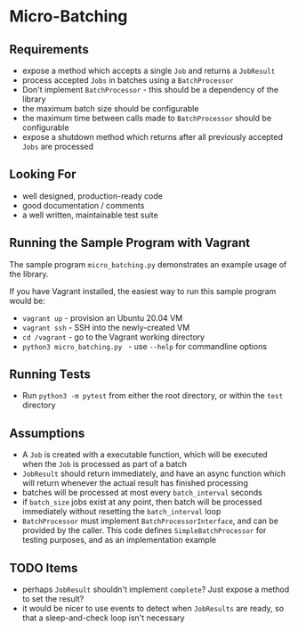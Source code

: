 # Micro-Batching

## Requirements

* expose a method which accepts a single `Job` and returns a `JobResult`
* process accepted `Jobs` in batches using a `BatchProcessor`
* Don't implement `BatchProcessor` - this should be a dependency of the library
* the maximum batch size should be configurable
* the maximum time between calls made to `BatchProcessor` should be configurable
* expose a shutdown method which returns after all previously accepted `Jobs` are processed

## Looking For

* well designed, production-ready code
* good documentation / comments
* a well written, maintainable test suite

## Running the Sample Program with Vagrant

The sample program `micro_batching.py` demonstrates an example usage of the library.

If you have Vagrant installed, the easiest way to run this sample program would be:

* `vagrant up` - provision an Ubuntu 20.04 VM
* `vagrant ssh` - SSH into the newly-created VM
* `cd /vagrant` - go to the Vagrant working directory
* `python3 micro_batching.py ` - use `--help` for commandline options

## Running Tests

* Run `python3 -m pytest` from either the root directory, or within the `test` directory

## Assumptions

* A `Job` is created with a executable function, which will be executed when the
  `Job` is processed as part of a batch
* `JobResult` should return immediately, and have an async function which will return
  whenever the actual result has finished processing
* batches will be processed at most every `batch_interval` seconds
* if `batch_size` jobs exist at any point, then batch will be processed immediately
  without resetting the `batch_interval` loop
* `BatchProcessor` must implement `BatchProcessorInterface`, and can be provided by
  the caller. This code defines `SimpleBatchProcessor` for testing purposes, and as
  an implementation example

## TODO Items

* perhaps `JobResult` shouldn't implement `complete`? Just expose a method to set the result?
* it would be nicer to use events to detect when `JobResults` are ready, so that
  a sleep-and-check loop isn't necessary
